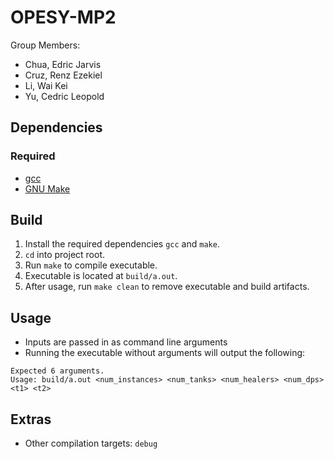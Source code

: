 # OPESY-MP2
Group Members:
- Chua, Edric Jarvis
- Cruz, Renz Ezekiel
- Li, Wai Kei
- Yu, Cedric Leopold

## Dependencies
### Required
- [gcc](https://gcc.gnu.org/install/download.html)
- [GNU Make](https://www.gnu.org/software/make/#download)

## Build
1. Install the required dependencies `gcc` and `make`.
2. `cd` into project root.
3. Run `make` to compile executable.
4. Executable is located at `build/a.out`.
5. After usage, run `make clean` to remove executable and build artifacts.

## Usage
- Inputs are passed in as command line arguments
- Running the executable without arguments will output the following:
```
Expected 6 arguments.
Usage: build/a.out <num_instances> <num_tanks> <num_healers> <num_dps> <t1> <t2>
```

## Extras
- Other compilation targets: `debug`